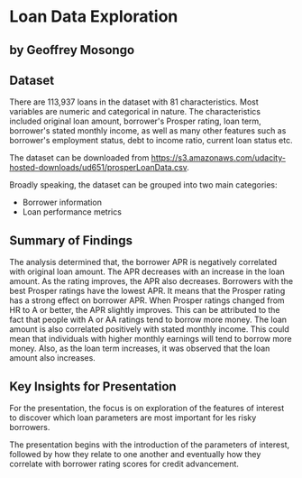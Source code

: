 # Loan Data Exploration
## by Geoffrey Mosongo


## Dataset
There are 113,937 loans in the dataset with 81 characteristics. Most variables are numeric and categorical in nature. The characteristics included original loan amount, borrower's Prosper rating, loan term, borrower's stated monthly income, as well as many other features such as borrower's employment status, debt to income ratio, current loan status etc.

The dataset can be downloaded from https://s3.amazonaws.com/udacity-hosted-downloads/ud651/prosperLoanData.csv.

Broadly speaking, the dataset can be grouped into two main categories:

* Borrower information
* Loan performance metrics



## Summary of Findings

The analysis determined that, the borrower APR is negatively correlated with original loan amount. The APR decreases with an increase in the loan amount. As the rating improves, the APR also decreases. Borrowers with the best Prosper ratings have the lowest APR. It means that the Prosper rating has a strong effect on borrower APR. 
When Prosper ratings changed from HR to A or better, the APR slightly improves. This can be attributed to the fact that people with A or AA ratings tend to borrow more money.
The loan amount is also correlated positively with stated monthly income. This could mean that individuals with higher monthly earnings will tend to borrow more money. Also, as the loan term increases, it was observed that the loan amount also increases.


## Key Insights for Presentation

For the presentation, the focus is on exploration of the features of interest to discover which loan parameters are most important for les risky borrowers.

The presentation begins with the introduction of the parameters of interest, followed by how they relate to one another and eventually how they correlate with borrower rating scores for credit advancement.